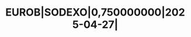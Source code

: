 ---
layout: asset
title: EUROB|SODEXO|0,750000000|2025-04-27|                        
isin: XS2163320679
---